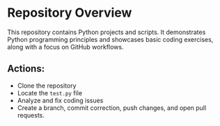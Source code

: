# Repository Overview

This repository contains Python projects and scripts. It demonstrates Python programming principles and showcases basic coding exercises, along with a focus on GitHub workflows.

## Actions:
- Clone the repository
- Locate the `test.py` file
- Analyze and fix coding issues
- Create a branch, commit correction, push changes, and open pull requests.